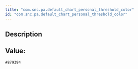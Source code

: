 ```yaml
---
title: "com.snc.pa.default_chart_personal_threshold_color"
id: "com.snc.pa.default_chart_personal_threshold_color"
---
```

## Description



## Value: 
```
#879394
```